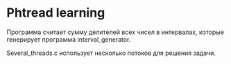 # Phtread learning
Программа считает сумму делителей всех чисел в интервалах, которые генерирует программа interval_generator.

Several_threads.c использует несколько потоков для решения задачи.
